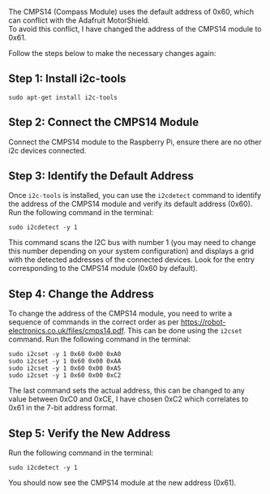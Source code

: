 The CMPS14 (Compass Module) uses the default address of 0x60, which can conflict with the Adafruit MotorShield. \
To avoid this conflict, I have changed the address of the CMPS14 module to 0x61. 

Follow the steps below to make the necessary changes again:

## Step 1: Install i2c-tools

```shell
sudo apt-get install i2c-tools
```

## Step 2: Connect the CMPS14 Module

Connect the CMPS14 module to the Raspberry Pi, ensure there are no other i2c devices connected.

## Step 3: Identify the Default Address

Once `i2c-tools` is installed, you can use the `i2cdetect` command to identify the address of the CMPS14 module and verify its default address (0x60). Run the following command in the terminal:

```shell
sudo i2cdetect -y 1
```

This command scans the I2C bus with number 1 (you may need to change this number depending on your system configuration) and displays a grid with the detected addresses of the connected devices. Look for the entry corresponding to the CMPS14 module (0x60 by default).

## Step 4: Change the Address

To change the address of the CMPS14 module, you need to write a sequence of commands in the correct order as per https://robot-electronics.co.uk/files/cmps14.pdf. This can be done using the `i2cset` command. Run the following command in the terminal:

```shell
sudo i2cset -y 1 0x60 0x00 0xA0
sudo i2cset -y 1 0x60 0x00 0xAA
sudo i2cset -y 1 0x60 0x00 0xA5
sudo i2cset -y 1 0x60 0x00 0xC2
```

The last command sets the actual address, this can be changed to any value between 0xC0 and 0xCE, I have chosen 0xC2 which correlates to 0x61 in the 7-bit address format.

## Step 5: Verify the New Address

Run the following command in the terminal:

```shell
sudo i2cdetect -y 1
```

You should now see the CMPS14 module at the new address (0x61).

